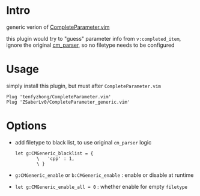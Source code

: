 
# Intro

generic verion of [CompleteParameter.vim](https://github.com/tenfyzhong/CompleteParameter.vim)

this plugin would try to "guess" parameter info from `v:completed_item`,
ignore the original [cm_parser](https://github.com/tenfyzhong/CompleteParameter.vim/tree/master/cm_parser),
so no filetype needs to be configured

# Usage

simply install this plugin, but must after `CompleteParameter.vim`

```
Plug 'tenfyzhong/CompleteParameter.vim'
Plug 'ZSaberLv0/CompleteParameter_generic.vim'
```

# Options

* add filetype to black list, to use original `cm_parser` logic

    ```
    let g:CMGeneric_blacklist = {
            \   'cpp' : 1,
            \ }
    ```

* `g:CMGeneric_enable` or `b:CMGeneric_enable` : enable or disable at runtime
* `let g:CMGeneric_enable_all = 0` : whether enable for empty `filetype`

